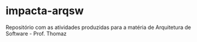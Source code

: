 # impacta-arqsw
Repositório com as atividades produzidas para a matéria de Arquitetura de Software - Prof. Thomaz
